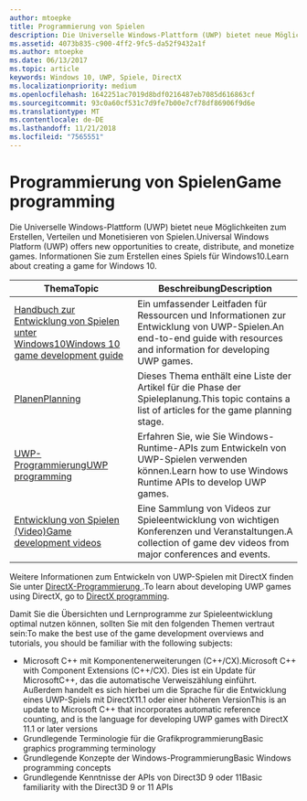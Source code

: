 ```yaml
---
author: mtoepke
title: Programmierung von Spielen
description: Die Universelle Windows-Plattform (UWP) bietet neue Möglichkeiten zum Erstellen, Verteilen und Monetisieren von Spielen. Hier erhalten Sie Informationen zum Starten eines neuen Spiels oder Portieren eines vorhandenen Spiels.
ms.assetid: 4073b835-c900-4ff2-9fc5-da52f9432a1f
ms.author: mtoepke
ms.date: 06/13/2017
ms.topic: article
keywords: Windows 10, UWP, Spiele, DirectX
ms.localizationpriority: medium
ms.openlocfilehash: 1642251ac7019d8bdf0216487eb7085d616863cf
ms.sourcegitcommit: 93c0a60cf531c7d9fe7b00e7cf78df86906f9d6e
ms.translationtype: MT
ms.contentlocale: de-DE
ms.lasthandoff: 11/21/2018
ms.locfileid: "7565551"
---
```

# <a name="game-programming"></a><span data-ttu-id="ba21c-105">Programmierung von Spielen</span><span class="sxs-lookup"><span data-stu-id="ba21c-105">Game programming</span></span>

<span data-ttu-id="ba21c-106">Die Universelle Windows-Plattform (UWP) bietet neue Möglichkeiten zum Erstellen, Verteilen und Monetisieren von Spielen.</span><span class="sxs-lookup"><span data-stu-id="ba21c-106">Universal Windows Platform (UWP) offers new opportunities to create, distribute, and monetize games.</span></span> <span data-ttu-id="ba21c-107">Informationen Sie zum Erstellen eines Spiels für Windows10.</span><span class="sxs-lookup"><span data-stu-id="ba21c-107">Learn about creating a game for Windows 10.</span></span>

| <span data-ttu-id="ba21c-108">Thema</span><span class="sxs-lookup"><span data-stu-id="ba21c-108">Topic</span></span> | <span data-ttu-id="ba21c-109">Beschreibung</span><span class="sxs-lookup"><span data-stu-id="ba21c-109">Description</span></span> |
|---------------------------------------------------------------------------------------------------------------------------------------------------|-------------------------------------------------------------------------------------------------------------------------------------------------------------------------------------------------------------------------------------------------------------------------------------------------------------------------------------------------------------------------------------------------------------------------------------------------------------------------------|
| [<span data-ttu-id="ba21c-110">Handbuch zur Entwicklung von Spielen unter Windows10</span><span class="sxs-lookup"><span data-stu-id="ba21c-110">Windows 10 game development guide</span></span>](e2e.md) | <span data-ttu-id="ba21c-111">Ein umfassender Leitfaden für Ressourcen und Informationen zur Entwicklung von UWP-Spielen.</span><span class="sxs-lookup"><span data-stu-id="ba21c-111">An end-to-end guide with resources and information for developing UWP games.</span></span> |
| [<span data-ttu-id="ba21c-112">Planen</span><span class="sxs-lookup"><span data-stu-id="ba21c-112">Planning</span></span>](planning.md) | <span data-ttu-id="ba21c-113">Dieses Thema enthält eine Liste der Artikel für die Phase der Spieleplanung.</span><span class="sxs-lookup"><span data-stu-id="ba21c-113">This topic contains a list of articles for the game planning stage.</span></span> |
| [<span data-ttu-id="ba21c-114">UWP-Programmierung</span><span class="sxs-lookup"><span data-stu-id="ba21c-114">UWP programming</span></span>](uwp-programming.md) | <span data-ttu-id="ba21c-115">Erfahren Sie, wie Sie Windows-Runtime-APIs zum Entwickeln von UWP-Spielen verwenden können.</span><span class="sxs-lookup"><span data-stu-id="ba21c-115">Learn how to use Windows Runtime APIs to develop UWP games.</span></span> |
| [<span data-ttu-id="ba21c-116">Entwicklung von Spielen (Video)</span><span class="sxs-lookup"><span data-stu-id="ba21c-116">Game development videos</span></span>](game-development-videos.md) | <span data-ttu-id="ba21c-117">Eine Sammlung von Videos zur Spieleentwicklung von wichtigen Konferenzen und Veranstaltungen.</span><span class="sxs-lookup"><span data-stu-id="ba21c-117">A collection of game dev videos from major conferences and events.</span></span> |

<span data-ttu-id="ba21c-118">Weitere Informationen zum Entwickeln von UWP-Spielen mit DirectX finden Sie unter [DirectX-Programmierung ](directx-programming.md).</span><span class="sxs-lookup"><span data-stu-id="ba21c-118">To learn about developing UWP games using DirectX, go to [DirectX programming](directx-programming.md).</span></span>

<span data-ttu-id="ba21c-119">Damit Sie die Übersichten und Lernprogramme zur Spieleentwicklung optimal nutzen können, sollten Sie mit den folgenden Themen vertraut sein:</span><span class="sxs-lookup"><span data-stu-id="ba21c-119">To make the best use of the game development overviews and tutorials, you should be familiar with the following subjects:</span></span>

-   <span data-ttu-id="ba21c-120">Microsoft C++ mit Komponentenerweiterungen (C++/CX).</span><span class="sxs-lookup"><span data-stu-id="ba21c-120">Microsoft C++ with Component Extensions (C++/CX).</span></span> <span data-ttu-id="ba21c-121">Dies ist ein Update für MicrosoftC++, das die automatische Verweiszählung einführt. Außerdem handelt es sich hierbei um die Sprache für die Entwicklung eines UWP-Spiels mit DirectX11.1 oder einer höheren Version</span><span class="sxs-lookup"><span data-stu-id="ba21c-121">This is an update to Microsoft C++ that incorporates automatic reference counting, and is the language for developing UWP games with DirectX 11.1 or later versions</span></span>
-   <span data-ttu-id="ba21c-122">Grundlegende Terminologie für die Grafikprogrammierung</span><span class="sxs-lookup"><span data-stu-id="ba21c-122">Basic graphics programming terminology</span></span>
-   <span data-ttu-id="ba21c-123">Grundlegende Konzepte der Windows-Programmierung</span><span class="sxs-lookup"><span data-stu-id="ba21c-123">Basic Windows programming concepts</span></span>
-   <span data-ttu-id="ba21c-124">Grundlegende Kenntnisse der APIs von Direct3D 9 oder 11</span><span class="sxs-lookup"><span data-stu-id="ba21c-124">Basic familiarity with the Direct3D 9 or 11 APIs</span></span>

 

 




